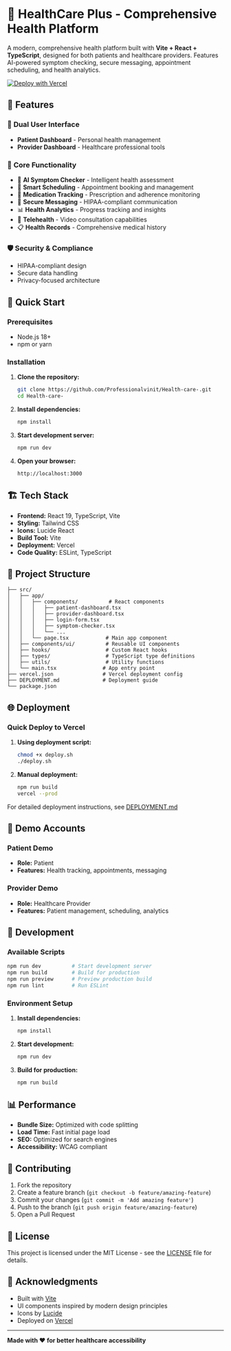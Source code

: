 # 🏥 HealthCare Plus - Comprehensive Health Platform

A modern, comprehensive health platform built with **Vite + React + TypeScript**, designed for both patients and healthcare providers. Features AI-powered symptom checking, secure messaging, appointment scheduling, and health analytics.

[![Deploy with Vercel](https://vercel.com/button)](https://vercel.com/new/clone?repository-url=https://github.com/Professionalvinit/Health-care-)

## 🌟 Features

### 👥 **Dual User Interface**
- **Patient Dashboard** - Personal health management
- **Provider Dashboard** - Healthcare professional tools

### 🔧 **Core Functionality**
- 🤖 **AI Symptom Checker** - Intelligent health assessment
- 📅 **Smart Scheduling** - Appointment booking and management
- 💊 **Medication Tracking** - Prescription and adherence monitoring
- 💬 **Secure Messaging** - HIPAA-compliant communication
- 📊 **Health Analytics** - Progress tracking and insights
- 🎥 **Telehealth** - Video consultation capabilities
- 📋 **Health Records** - Comprehensive medical history

### 🛡️ **Security & Compliance**
- HIPAA-compliant design
- Secure data handling
- Privacy-focused architecture

## 🚀 Quick Start

### Prerequisites
- Node.js 18+
- npm or yarn

### Installation

1. **Clone the repository:**
   ```bash
   git clone https://github.com/Professionalvinit/Health-care-.git
   cd Health-care-
   ```

2. **Install dependencies:**
   ```bash
   npm install
   ```

3. **Start development server:**
   ```bash
   npm run dev
   ```

4. **Open your browser:**
   ```
   http://localhost:3000
   ```

## 🏗️ Tech Stack

- **Frontend:** React 19, TypeScript, Vite
- **Styling:** Tailwind CSS
- **Icons:** Lucide React
- **Build Tool:** Vite
- **Deployment:** Vercel
- **Code Quality:** ESLint, TypeScript

## 📁 Project Structure

```
├── src/
│   ├── app/
│   │   ├── components/          # React components
│   │   │   ├── patient-dashboard.tsx
│   │   │   ├── provider-dashboard.tsx
│   │   │   ├── login-form.tsx
│   │   │   ├── symptom-checker.tsx
│   │   │   └── ...
│   │   └── page.tsx            # Main app component
│   ├── components/ui/          # Reusable UI components
│   ├── hooks/                  # Custom React hooks
│   ├── types/                  # TypeScript type definitions
│   ├── utils/                  # Utility functions
│   └── main.tsx               # App entry point
├── vercel.json                # Vercel deployment config
├── DEPLOYMENT.md              # Deployment guide
└── package.json
```

## 🌐 Deployment

### Quick Deploy to Vercel

1. **Using deployment script:**
   ```bash
   chmod +x deploy.sh
   ./deploy.sh
   ```

2. **Manual deployment:**
   ```bash
   npm run build
   vercel --prod
   ```

For detailed deployment instructions, see [DEPLOYMENT.md](./DEPLOYMENT.md)

## 🎯 Demo Accounts

### Patient Demo
- **Role:** Patient
- **Features:** Health tracking, appointments, messaging

### Provider Demo  
- **Role:** Healthcare Provider
- **Features:** Patient management, scheduling, analytics

## 🔧 Development

### Available Scripts

```bash
npm run dev          # Start development server
npm run build        # Build for production
npm run preview      # Preview production build
npm run lint         # Run ESLint
```

### Environment Setup

1. **Install dependencies:**
   ```bash
   npm install
   ```

2. **Start development:**
   ```bash
   npm run dev
   ```

3. **Build for production:**
   ```bash
   npm run build
   ```

## 📊 Performance

- **Bundle Size:** Optimized with code splitting
- **Load Time:** Fast initial page load
- **SEO:** Optimized for search engines
- **Accessibility:** WCAG compliant

## 🤝 Contributing

1. Fork the repository
2. Create a feature branch (`git checkout -b feature/amazing-feature`)
3. Commit your changes (`git commit -m 'Add amazing feature'`)
4. Push to the branch (`git push origin feature/amazing-feature`)
5. Open a Pull Request

## 📄 License

This project is licensed under the MIT License - see the [LICENSE](LICENSE) file for details.

## 🙏 Acknowledgments

- Built with [Vite](https://vitejs.dev/)
- UI components inspired by modern design principles
- Icons by [Lucide](https://lucide.dev/)
- Deployed on [Vercel](https://vercel.com/)

---

**Made with ❤️ for better healthcare accessibility**
